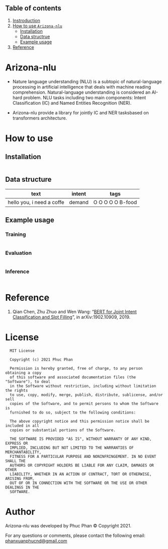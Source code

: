 ## Table of contents

1. [Instroduction](#introduction)
2. [How to use `Arizona-nlu`](#how_to_use)
   - [Installation](#installation)
   - [Data structrue](#data_structure)
   - [Example usage](#usage)
4. [Reference](#reference)

# <a name='introduction'></a> Arizona-nlu

- Nature language understanding (NLU) is a subtopic of natural-language processing in artificial intelligence that deals with machine reading comprehension. Natural-language understanding is considered an AI-hard problem. NLU tasks including two main components: Intent Classification (IC) and Named Entities Recognition (NER).

- Arizona-nlu provide a library for jointly IC and NER tasksbased on transformers architecture.

# <a name='how_to_use'></a> How to use

## <a name='installation'></a> Installation

```js

```

## <a name='data_structure'></a> Data structure

text | intent | tags 
---- | ------ | ---- 
hello you, i need a coffe | demand | O O O O O B-food

## <a name='usage'></a> Example usage

### Training

```py

```

### Evaluation

```py

```

### Inference

```py

```


# <a name='reference'></a> Reference

1. Qian Chen, Zhu Zhuo and Wen Wang: “[BERT for Joint Intent Classification and Slot Filling](https://arxiv.org/abs/1902.10909)”, in arXiv:1902.10909, 2019.


# License

      MIT License

      Copyright (c) 2021 Phuc Phan

      Permission is hereby granted, free of charge, to any person obtaining a copy
      of this software and associated documentation files (the "Software"), to deal
      in the Software without restriction, including without limitation the rights
      to use, copy, modify, merge, publish, distribute, sublicense, and/or sell
      copies of the Software, and to permit persons to whom the Software is
      furnished to do so, subject to the following conditions:

      The above copyright notice and this permission notice shall be included in all
      copies or substantial portions of the Software.

      THE SOFTWARE IS PROVIDED "AS IS", WITHOUT WARRANTY OF ANY KIND, EXPRESS OR
      IMPLIED, INCLUDING BUT NOT LIMITED TO THE WARRANTIES OF MERCHANTABILITY,
      FITNESS FOR A PARTICULAR PURPOSE AND NONINFRINGEMENT. IN NO EVENT SHALL THE
      AUTHORS OR COPYRIGHT HOLDERS BE LIABLE FOR ANY CLAIM, DAMAGES OR OTHER
      LIABILITY, WHETHER IN AN ACTION OF CONTRACT, TORT OR OTHERWISE, ARISING FROM,
      OUT OF OR IN CONNECTION WITH THE SOFTWARE OR THE USE OR OTHER DEALINGS IN THE
      SOFTWARE.

  
# Author

Arizona-nlu was developed by Phuc Phan © Copyright 2021.

For any questions or comments, please contact the following email: phanxuanphucnd@gmail.com
